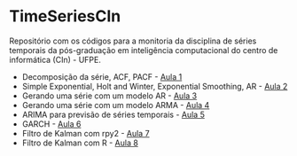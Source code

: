 # TimeSeriesCIn
Repositório com os códigos para a monitoria da disciplina de séries temporais da pós-graduação em inteligência computacional do centro de informática (CIn) - UFPE.

* Decomposição da série, ACF, PACF - [Aula 1](https://github.com/GustavoHFMO/TimeSeriesCIn/blob/master/class1.py)
* Simple Exponential, Holt and Winter, Exponential Smoothing, AR - [Aula 2](https://github.com/GustavoHFMO/TimeSeriesCIn/blob/master/class2.py)
* Gerando uma série com um modelo AR - [Aula 3](https://github.com/GustavoHFMO/TimeSeriesCIn/blob/master/class3.py)
* Gerando uma série com um modelo ARMA - [Aula 4](https://github.com/GustavoHFMO/TimeSeriesCIn/blob/master/class4_1.py)
* ARIMA para previsão de séries temporais - [Aula 5](https://github.com/GustavoHFMO/TimeSeriesCIn/blob/master/class4_2.py)
* GARCH - [Aula 6](https://github.com/GustavoHFMO/TimeSeriesCIn/blob/master/class4_3.py)
* Filtro de Kalman com rpy2 - [Aula 7](https://github.com/GustavoHFMO/TimeSeriesCIn/blob/master/class5.py)
* Filtro de Kalman com R - [Aula 8](https://github.com/GustavoHFMO/TimeSeriesCIn/blob/master/class5_1.R)

